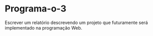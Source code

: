 # Programa-o-3
Escrever um relatório descrevendo um projeto que futuramente será implementado na programação Web.
